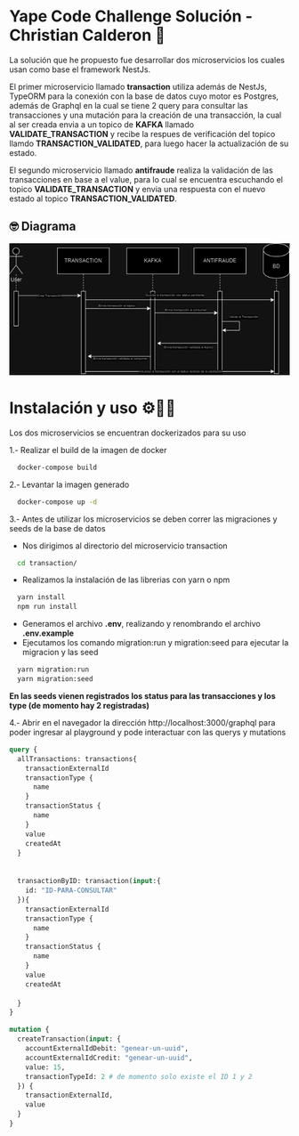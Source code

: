 # Yape Code Challenge Solución - Christian Calderon 🥳 

La solución que he propuesto fue desarrollar dos microservicios los cuales usan como base el framework NestJs.

El primer microservicio llamado **transaction** utiliza además de NestJs, TypeORM para la conexión con la base de datos cuyo motor es Postgres, además de Graphql en la cual se tiene 2 query para consultar las transacciones y una mutación para la creación de una transacción, la cual al ser creada envia a un topico de **KAFKA** llamado **VALIDATE_TRANSACTION** y recibe la respues de verificación del topico llamdo **TRANSACTION_VALIDATED**, para luego hacer la actualización de su estado.

El segundo microservicio llamado **antifraude** realiza la validación de las transacciones en base a el value, para lo cual se encuentra escuchando el topico **VALIDATE_TRANSACTION** y envia una respuesta con el nuevo estado al topico **TRANSACTION_VALIDATED**.


## 🤓 Diagrama

<div align="center">
    <img src="./.readme-static/solution.drawio.png" width="515" alt="BPMN diagram" />
</div>


# Instalación y uso ⚙️👨‍💻
Los dos microservicios se encuentran dockerizados para su uso

1.- Realizar el build de la imagen de docker

```bash
  docker-compose build
```

2.- Levantar la imagen generado

```bash
  docker-compose up -d
```

3.- Antes de utilizar los microservicios se deben correr las migraciones y seeds de la base de datos

- Nos dirigimos al directorio del microservicio transaction 
```bash
  cd transaction/
```
- Realizamos la instalación de las librerias con yarn o npm
```bash
  yarn install
  npm run install
```
- Generamos el archivo **.env**, realizando y renombrando el archivo **.env.example**
- Ejecutamos los comando migration:run y migration:seed para ejecutar la migracion y las seed

```bash
  yarn migration:run
  yarn migration:seed
```
**En las seeds vienen registrados los status para las transacciones y los type (de momento hay 2 registradas)**

4.- Abrir en el navegador la dirección http://localhost:3000/graphql para poder ingresar al playground y pode interactuar con las querys y mutations

```graphql
query {
  allTransactions: transactions{
    transactionExternalId
    transactionType {
      name
    }
    transactionStatus {
      name
    }
    value
    createdAt
  }
  

  transactionByID: transaction(input:{
    id: "ID-PARA-CONSULTAR"
  }){
    transactionExternalId
    transactionType {
      name
    }
    transactionStatus {
      name
    }
    value
    createdAt
    
  }
}
```

```graphql
mutation {
  createTransaction(input: {
    accountExternalIdDebit: "genear-un-uuid",
    accountExternalIdCredit: "genear-un-uuid",
    value: 15,
    transactionTypeId: 2 # de momento solo existe el ID 1 y 2
  }) {
    transactionExternalId,
    value
  }
}
```